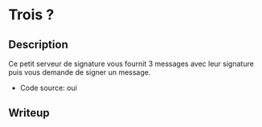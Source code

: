 # Trois ?

## Description

Ce petit serveur de signature vous fournit 3 messages avec leur signature puis vous demande de signer un message.

- Code source: oui

## Writeup

